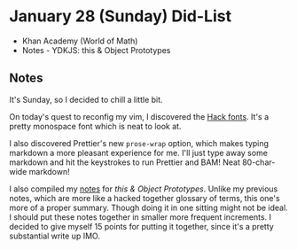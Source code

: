 # January 28 (Sunday) Did-List

* Khan Academy (World of Math)
* Notes - YDKJS: this & Object Prototypes

## Notes

It's Sunday, so I decided to chill a little bit.

On today's quest to reconfig my vim, I discovered the
[Hack fonts](https://sourcefoundry.org/hack/). It's a pretty monospace font
which is neat to look at.

I also discovered Prettier's new `prose-wrap` option, which makes typing
markdown a more pleasant experience for me. I'll just type away some markdown
and hit the keystrokes to run Prettier and BAM! Neat 80-char-wide markdown!

I also compiled my [notes](../../notes/28_this-and-object-prototypes.md) for
_this & Object Prototypes_. Unlike my previous notes, which are more like a
hacked together glossary of terms, this one's more of a proper summary. Though
doing it in one sitting might not be ideal. I should put these notes together in
smaller more frequent increments. I decided to give myself 15 points for putting
it together, since it's a pretty substantial write up IMO.
